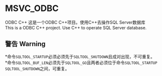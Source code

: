 # MSVC_ODBC
ODBC C++
这是一个ODBC C++项目。使用C++去操作SQL Server数据库<br>This is a ODBC C++ project. Use C++ to operate SQL Server database.

## 警告 Warning
*命令`SQLTOOL_STARTUP`必须必须先于`SQLTOOL_SHUTDOWN`且成对出现，不可重复。
*命令`SQLTOOL_BUF_LEN`必须先于`SQLTOOL_GO`且两者必须位于命令`SQLTOOL_STARTUP` `SQLTOOL_SHUTDOWN`之间，可重复。
